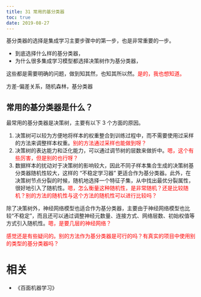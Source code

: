```yaml
---
title: 31 常用的基分类器
toc: true
date: 2019-08-27
---
```


基分类器的选择是集成学习主要步骤中的第一步，也是非常重要的一步。

- 到底选择什么样的基分类器，
- 为什么很多集成学习模型都选择决策树作为基分类器，

这些都是需要明确的问题，做到知其然，也知其所以然。<span style="color:red;">是的，我也想知道。</span>


方差-偏差关系，随机森林，基分类器

## 常用的基分类器是什么？

最常用的基分类器是决策树，主要有以下 3 个方面的原因。

1. 决策树可以较为方便地将样本的权重整合到训练过程中，而不需要使用过采样的方法来调整样本权重。<span style="color:red;">别的方法通过采样也能做到呀？</span>
2. 决策树的表达能力和泛化能力，可以通过调节树的层数来做折中。<span style="color:red;">嗯，这个有些厉害，但是别的也行呀？</span>
3. 数据样本的扰动对于决策树的影响较大，因此不同子样本集合生成的决策树基分类器随机性较大，这样的 “不稳定学习器” 更适合作为基分类器。此外，在决策树节点分裂的时候，随机地选择一个特征子集，从中找出最优分裂属性，很好地引入了随机性。<span style="color:red;">嗯，怎么衡量这种随机性，是非常随机？还是比较随机？别的方法的随机性与这个方法的随机性可以进行比较吗？</span>


除了决策树外，神经网络模型也适合作为基分类器，主要由于神经网络模型也比较“不稳定”，而且还可以通过调整神经元数量、连接方式、网络层数、初始权值等方式引入随机性。<span style="color:red;">嗯，是要几层的神经网络？</span>

<span style="color:red;">感觉还是有些疑问的。别的方法作为基分类器是可行的吗？有真实的项目中使用别的类型的基分类器吗？</span>







# 相关

- 《百面机器学习》
